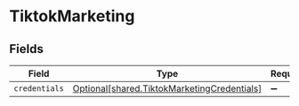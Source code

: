 # TiktokMarketing


## Fields

| Field                                                                                            | Type                                                                                             | Required                                                                                         | Description                                                                                      |
| ------------------------------------------------------------------------------------------------ | ------------------------------------------------------------------------------------------------ | ------------------------------------------------------------------------------------------------ | ------------------------------------------------------------------------------------------------ |
| `credentials`                                                                                    | [Optional[shared.TiktokMarketingCredentials]](../../models/shared/tiktokmarketingcredentials.md) | :heavy_minus_sign:                                                                               | N/A                                                                                              |